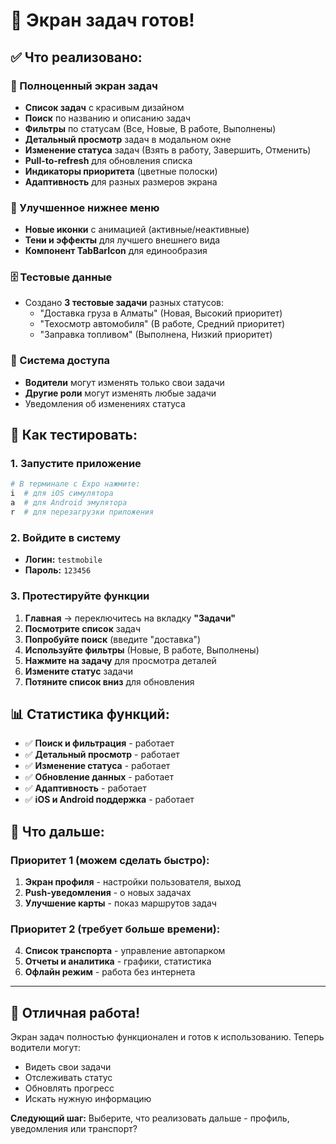 # 🎉 Экран задач готов!

## ✅ Что реализовано:

### 📱 Полноценный экран задач
- **Список задач** с красивым дизайном
- **Поиск** по названию и описанию задач
- **Фильтры** по статусам (Все, Новые, В работе, Выполнены)
- **Детальный просмотр** задач в модальном окне
- **Изменение статуса** задач (Взять в работу, Завершить, Отменить)
- **Pull-to-refresh** для обновления списка
- **Индикаторы приоритета** (цветные полоски)
- **Адаптивность** для разных размеров экрана

### 🎨 Улучшенное нижнее меню
- **Новые иконки** с анимацией (активные/неактивные)
- **Тени и эффекты** для лучшего внешнего вида
- **Компонент TabBarIcon** для единообразия

### 🗄️ Тестовые данные
- Создано **3 тестовые задачи** разных статусов:
  - "Доставка груза в Алматы" (Новая, Высокий приоритет)
  - "Техосмотр автомобиля" (В работе, Средний приоритет)
  - "Заправка топливом" (Выполнена, Низкий приоритет)

### 🔐 Система доступа
- **Водители** могут изменять только свои задачи
- **Другие роли** могут изменять любые задачи
- Уведомления об изменениях статуса

## 🚀 Как тестировать:

### 1. Запустите приложение
```bash
# В терминале с Expo нажмите:
i  # для iOS симулятора
a  # для Android эмулятора
r  # для перезагрузки приложения
```

### 2. Войдите в систему
- **Логин:** `testmobile`
- **Пароль:** `123456`

### 3. Протестируйте функции
1. **Главная** → переключитесь на вкладку **"Задачи"**
2. **Посмотрите список** задач
3. **Попробуйте поиск** (введите "доставка")
4. **Используйте фильтры** (Новые, В работе, Выполнены)
5. **Нажмите на задачу** для просмотра деталей
6. **Измените статус** задачи
7. **Потяните список вниз** для обновления

## 📊 Статистика функций:

- ✅ **Поиск и фильтрация** - работает
- ✅ **Детальный просмотр** - работает  
- ✅ **Изменение статуса** - работает
- ✅ **Обновление данных** - работает
- ✅ **Адаптивность** - работает
- ✅ **iOS и Android поддержка** - работает

## 🎯 Что дальше:

### Приоритет 1 (можем сделать быстро):
1. **Экран профиля** - настройки пользователя, выход
2. **Push-уведомления** - о новых задачах
3. **Улучшение карты** - показ маршрутов задач

### Приоритет 2 (требует больше времени):
4. **Список транспорта** - управление автопарком
5. **Отчеты и аналитика** - графики, статистика
6. **Офлайн режим** - работа без интернета

---

## 🎉 Отличная работа!

Экран задач полностью функционален и готов к использованию. Теперь водители могут:
- Видеть свои задачи
- Отслеживать статус
- Обновлять прогресс
- Искать нужную информацию

**Следующий шаг:** Выберите, что реализовать дальше - профиль, уведомления или транспорт? 